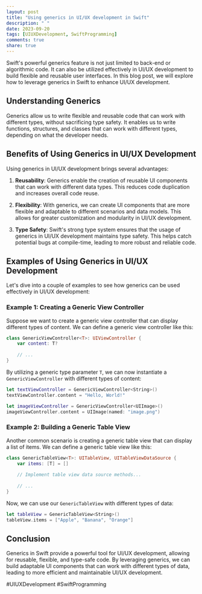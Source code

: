 ```yaml
---
layout: post
title: "Using generics in UI/UX development in Swift"
description: " "
date: 2023-09-20
tags: [UIUXDevelopment, SwiftProgramming]
comments: true
share: true
---
```


Swift's powerful generics feature is not just limited to back-end or algorithmic code. It can also be utilized effectively in UI/UX development to build flexible and reusable user interfaces. In this blog post, we will explore how to leverage generics in Swift to enhance UI/UX development.

## Understanding Generics

Generics allow us to write flexible and reusable code that can work with different types, without sacrificing type safety. It enables us to write functions, structures, and classes that can work with different types, depending on what the developer needs.

## Benefits of Using Generics in UI/UX Development

Using generics in UI/UX development brings several advantages:

1. **Reusability**: Generics enable the creation of reusable UI components that can work with different data types. This reduces code duplication and increases overall code reuse.

2. **Flexibility**: With generics, we can create UI components that are more flexible and adaptable to different scenarios and data models. This allows for greater customization and modularity in UI/UX development.

3. **Type Safety**: Swift's strong type system ensures that the usage of generics in UI/UX development maintains type safety. This helps catch potential bugs at compile-time, leading to more robust and reliable code.

## Examples of Using Generics in UI/UX Development

Let's dive into a couple of examples to see how generics can be used effectively in UI/UX development:

### Example 1: Creating a Generic View Controller

Suppose we want to create a generic view controller that can display different types of content. We can define a generic view controller like this:

```swift
class GenericViewController<T>: UIViewController {
    var content: T?
    
    // ...
}
```

By utilizing a generic type parameter `T`, we can now instantiate a `GenericViewController` with different types of content:

```swift
let textViewController = GenericViewController<String>()
textViewController.content = "Hello, World!"

let imageViewController = GenericViewController<UIImage>()
imageViewController.content = UIImage(named: "image.png")
```

### Example 2: Building a Generic Table View

Another common scenario is creating a generic table view that can display a list of items. We can define a generic table view like this:

```swift
class GenericTableView<T>: UITableView, UITableViewDataSource {
    var items: [T] = []
    
    // Implement table view data source methods...
    
    // ...
}
```

Now, we can use our `GenericTableView` with different types of data:

```swift
let tableView = GenericTableView<String>()
tableView.items = ["Apple", "Banana", "Orange"]
```

## Conclusion

Generics in Swift provide a powerful tool for UI/UX development, allowing for reusable, flexible, and type-safe code. By leveraging generics, we can build adaptable UI components that can work with different types of data, leading to more efficient and maintainable UI/UX development.

#UIUXDevelopment #SwiftProgramming